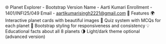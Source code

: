 🌐 Planet Explorer - Bootstrap Version
Name - Aarti Kumari
Enrollment - 1401/INFI25/049
Email - aartikumarisingh2221@gmail.com
🎯 Features
🌍 Interactive planet cards with beautiful images
🧠 Quiz system with MCQs for each planet
🎨 Bootstrap styling for responsiveness and consistency
💡 Educational facts about all 8 planets
🌗 Light/dark theme optional (advanced version)

